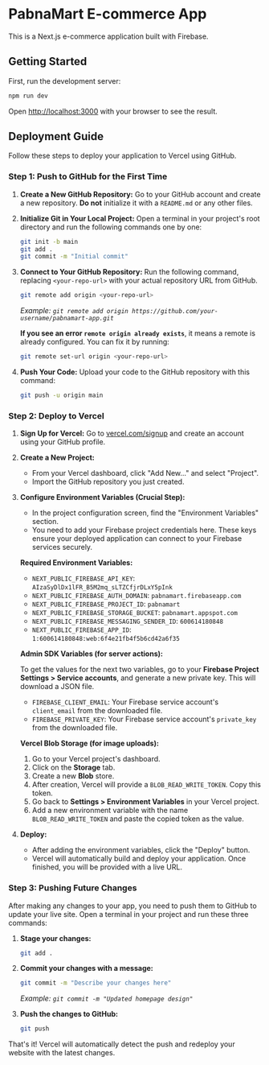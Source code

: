 # PabnaMart E-commerce App

This is a Next.js e-commerce application built with Firebase.

## Getting Started

First, run the development server:

```bash
npm run dev
```

Open [http://localhost:3000](http://localhost:3000) with your browser to see the result.

## Deployment Guide

Follow these steps to deploy your application to Vercel using GitHub.

### Step 1: Push to GitHub for the First Time

1.  **Create a New GitHub Repository:**
    Go to your GitHub account and create a new repository. **Do not** initialize it with a `README.md` or any other files.

2.  **Initialize Git in Your Local Project:**
    Open a terminal in your project's root directory and run the following commands one by one:
    ```bash
    git init -b main
    git add .
    git commit -m "Initial commit"
    ```

3.  **Connect to Your GitHub Repository:**
    Run the following command, replacing `<your-repo-url>` with your actual repository URL from GitHub.
    ```bash
    git remote add origin <your-repo-url>
    ```
    *Example: `git remote add origin https://github.com/your-username/pabnamart-app.git`*
    
    **If you see an error `remote origin already exists`**, it means a remote is already configured. You can fix it by running:
    ```bash
    git remote set-url origin <your-repo-url>
    ```

4.  **Push Your Code:**
    Upload your code to the GitHub repository with this command:
    ```bash
    git push -u origin main
    ```

### Step 2: Deploy to Vercel

1.  **Sign Up for Vercel:**
    Go to [vercel.com/signup](https://vercel.com/signup) and create an account using your GitHub profile.

2.  **Create a New Project:**
    - From your Vercel dashboard, click "Add New..." and select "Project".
    - Import the GitHub repository you just created.

3.  **Configure Environment Variables (Crucial Step):**
    - In the project configuration screen, find the "Environment Variables" section.
    - You need to add your Firebase project credentials here. These keys ensure your deployed application can connect to your Firebase services securely.

    **Required Environment Variables:**
    
    *   `NEXT_PUBLIC_FIREBASE_API_KEY`: `AIzaSyDlDx1lFR_B5M2mq_sLTZCfjrDLxY5pInk`
    *   `NEXT_PUBLIC_FIREBASE_AUTH_DOMAIN`: `pabnamart.firebaseapp.com`
    *   `NEXT_PUBLIC_FIREBASE_PROJECT_ID`: `pabnamart`
    *   `NEXT_PUBLIC_FIREBASE_STORAGE_BUCKET`: `pabnamart.appspot.com`
    *   `NEXT_PUBLIC_FIREBASE_MESSAGING_SENDER_ID`: `600614180848`
    *   `NEXT_PUBLIC_FIREBASE_APP_ID`: `1:600614180848:web:6f4e21fb4f5b6cd42a6f35`
    
    **Admin SDK Variables (for server actions):**
    
    To get the values for the next two variables, go to your **Firebase Project Settings > Service accounts**, and generate a new private key. This will download a JSON file.
    
    *   `FIREBASE_CLIENT_EMAIL`: Your Firebase service account's `client_email` from the downloaded file.
    *   `FIREBASE_PRIVATE_KEY`: Your Firebase service account's `private_key` from the downloaded file.

    **Vercel Blob Storage (for image uploads):**

    1.  Go to your Vercel project's dashboard.
    2.  Click on the **Storage** tab.
    3.  Create a new **Blob** store.
    4.  After creation, Vercel will provide a `BLOB_READ_WRITE_TOKEN`. Copy this token.
    5.  Go back to **Settings > Environment Variables** in your Vercel project.
    6.  Add a new environment variable with the name `BLOB_READ_WRITE_TOKEN` and paste the copied token as the value.

4.  **Deploy:**
    - After adding the environment variables, click the "Deploy" button.
    - Vercel will automatically build and deploy your application. Once finished, you will be provided with a live URL.

### Step 3: Pushing Future Changes

After making any changes to your app, you need to push them to GitHub to update your live site. Open a terminal in your project and run these three commands:

1.  **Stage your changes:**
    ```bash
    git add .
    ```

2.  **Commit your changes with a message:**
    ```bash
    git commit -m "Describe your changes here"
    ```
    *Example: `git commit -m "Updated homepage design"`*

3.  **Push the changes to GitHub:**
    ```bash
    git push
    ```

That's it! Vercel will automatically detect the push and redeploy your website with the latest changes.
